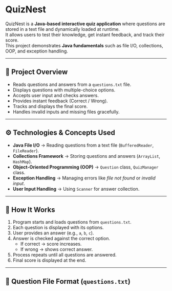 # QuizNest

QuizNest is a **Java-based interactive quiz application** where questions are stored in a text file and dynamically loaded at runtime.  
It allows users to test their knowledge, get instant feedback, and track their score.  
This project demonstrates **Java fundamentals** such as file I/O, collections, OOP, and exception handling.

---

## 📖 Project Overview

- Reads questions and answers from a `questions.txt` file.
- Displays questions with multiple-choice options.
- Accepts user input and checks answers.
- Provides instant feedback (Correct / Wrong).
- Tracks and displays the final score.
- Handles invalid inputs and missing files gracefully.

---

## ⚙️ Technologies & Concepts Used

- **Java File I/O** → Reading questions from a text file (`BufferedReader`, `FileReader`).
- **Collections Framework** → Storing questions and answers (`ArrayList`, `HashMap`).
- **Object-Oriented Programming (OOP)** → `Question` class, `QuizManager` class.
- **Exception Handling** → Managing errors like *file not found* or *invalid input*.
- **User Input Handling** → Using `Scanner` for answer collection.

---

## 🚀 How It Works

1. Program starts and loads questions from `questions.txt`.
2. Each question is displayed with its options.
3. User provides an answer (e.g., `a`, `b`, `c`).
4. Answer is checked against the correct option.
   - If correct → score increases.
   - If wrong → shows correct answer.
5. Process repeats until all questions are answered.
6. Final score is displayed at the end.

---

## 📂 Question File Format (`questions.txt`)

